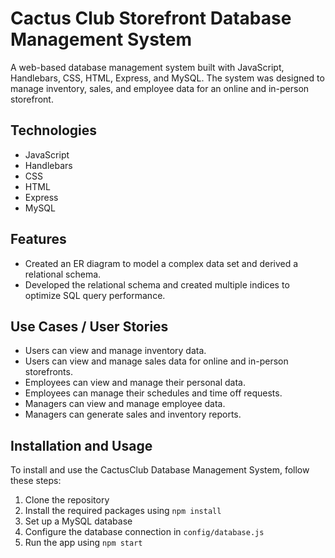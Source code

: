 # Cactus Club Storefront Database Management System

A web-based database management system built with JavaScript, Handlebars, CSS, HTML, Express, and MySQL. The system was designed to manage inventory, sales, and employee data for an online and in-person storefront.


## Technologies

* JavaScript
* Handlebars
* CSS
* HTML
* Express
* MySQL


## Features
* Created an ER diagram to model a complex data set and derived a relational schema.
* Developed the relational schema and created multiple indices to optimize SQL query performance.

## Use Cases / User Stories

* Users can view and manage inventory data.
* Users can view and manage sales data for online and in-person storefronts.
* Employees can view and manage their personal data.
* Employees can manage their schedules and time off requests.
* Managers can view and manage employee data.
* Managers can generate sales and inventory reports.

## Installation and Usage

To install and use the CactusClub Database Management System, follow these steps:

1. Clone the repository
2. Install the required packages using `npm install`
3. Set up a MySQL database
4. Configure the database connection in `config/database.js`
5. Run the app using `npm start`
